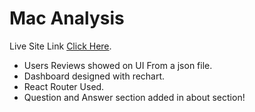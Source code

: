 # Mac Analysis

Live Site Link [Click Here](https://mac-analysis.netlify.app/).

* Users Reviews showed on UI From a json file.
* Dashboard designed with rechart.
* React Router Used.
* Question and Answer section added in about section!